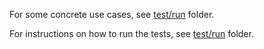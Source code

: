 For some concrete use cases, see [test/run](test/cases) folder.

For instructions on how to run the tests, see [test/run](test/run) folder.
